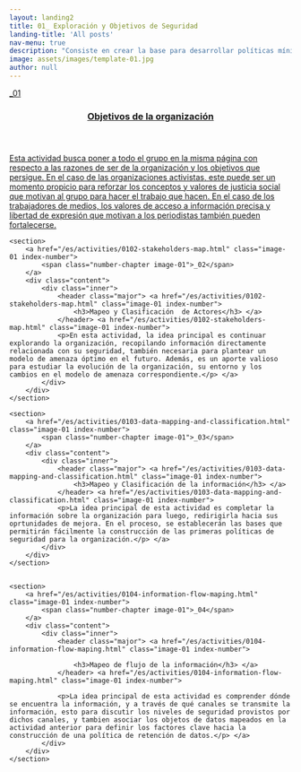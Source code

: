 ```yaml
---
layout: landing2
title: 01_ Exploración y Objetivos de Seguridad
landing-title: 'All posts'
nav-menu: true
description: "Consiste en crear la base para desarrollar políticas mínimas de seguridad. Aunque idealmente este paso debería aplicarse en el momento de la concepción de cada organización, esta metodología se ha construido y escrito para adaptarse a las ya existentes."
image: assets/images/template-01.jpg
author: null
---
```



<!-- Main -->
<div id="main">

<!-- One -->


<!-- Two -->
<section id="two" class="spotlights">


<section>
	<a href="/es/activities/0101-objectives-of-the-organization.html" class="image-01 index-number">
		<span class="number-chapter image-01">_01</span>
	</a>
	<div class="content">
		<div class="inner">
			<header class="major">
			<a href="/es/activities/0101-objectives-of-the-organization.html" class="link-01">
				<h3>Objetivos de la organización</h3>
			</a>
			</header>
			<a href="/es/activities/0101-objectives-of-the-organization.html" class="link-01">
			<p>Esta actividad busca poner a todo el grupo en la misma página con respecto a las razones de ser de la organización y los objetivos que persigue. En el caso de las organizaciones activistas, este puede ser un momento propicio para reforzar los conceptos y valores de justicia social que motivan al grupo para hacer el trabajo que hacen. En el caso de los trabajadores de medios, los valores de acceso a información precisa y libertad de expresión que motivan a los periodistas también pueden fortalecerse.</p>
			</a>
		</div>
	</div>
</section>

	<section>
		<a href="/es/activities/0102-stakeholders-map.html" class="image-01 index-number">
			<span class="number-chapter image-01">_02</span>
		</a>
		<div class="content">
			<div class="inner">
				<header class="major"> <a href="/es/activities/0102-stakeholders-map.html" class="image-01 index-number">
					<h3>Mapeo y Clasificación  de Actores</h3> </a>
				</header> <a href="/es/activities/0102-stakeholders-map.html" class="image-01 index-number">
				<p>En esta actividad, la idea principal es continuar explorando la organización, recopilando información directamente relacionada con su seguridad, también necesaria para plantear un modelo de amenaza óptimo en el futuro. Además, es un aporte valioso para estudiar la evolución de la organización, su entorno y los cambios en el modelo de amenaza correspondiente.</p> </a>
			</div>
		</div>
	</section>

	<section>
		<a href="/es/activities/0103-data-mapping-and-classification.html" class="image-01 index-number">
			<span class="number-chapter image-01">_03</span>
		</a>
		<div class="content">
			<div class="inner">
				<header class="major"> <a href="/es/activities/0103-data-mapping-and-classification.html" class="image-01 index-number">
					<h3>Mapeo y Clasificación de la información</h3> </a>
				</header> <a href="/es/activities/0103-data-mapping-and-classification.html" class="image-01 index-number">
				<p>La idea principal de esta actividad es completar la información sobre la organización para luego, redirigirla hacia sus oprtunidades de mejora. En el proceso, se establecerán las bases que permitirán fácilmente la construcción de las primeras políticas de seguridad para la organización.</p> </a>
			</div>
		</div>
	</section>


	<section>
		<a href="/es/activities/0104-information-flow-maping.html" class="image-01 index-number">
			<span class="number-chapter image-01">_04</span>
		</a>
		<div class="content">
			<div class="inner">
				<header class="major"> <a href="/es/activities/0104-information-flow-maping.html" class="image-01 index-number">

					<h3>Mapeo de flujo de la información</h3> </a>
				</header> <a href="/es/activities/0104-information-flow-maping.html" class="image-01 index-number">

				<p>La idea principal de esta actividad es comprender dónde se encuentra la información, y a través de qué canales se transmite la información, esto para discutir los niveles de seguridad provistos por dichos canales, y tambien asociar los objetos de datos mapeados en la actividad anterior para definir los factores clave hacia la construcción de una política de retención de datos.</p> </a>
			</div>
		</div>
	</section>

<!-- Three -->
